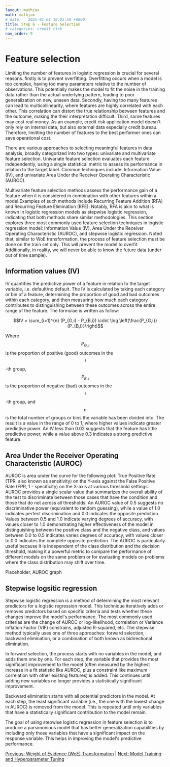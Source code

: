 ```yaml
---
layout: mathjax
math: mathjax
# date:   2025-01-01 10:05:58 +0800
title: Step 6 - Feature Selection
# categories: credit risk
nav_order: 9
---
```


# Feature selection
Limiting the number of features in logistic regression is crucial for several reasons. firstly is to prevent overfitting. Overfitting occurs when a model is too complex, having too many parameters relative to the number of observations. This potentially makes the model to fit the noise in the training data rather than the actual underlying pattern, leading to poor generalization on new, unseen data. Secondly, having too many features can lead to multicollinearity, where features are highly correlated with each other. This correlation can distort the true relationship between features and the outcome, making the their interpretation difficult. Third, some features may cost real money. As an example, credit risk application model doesn't only rely on internal data, but also external data especially credit bureau. Therefore, limitting the number of features to the best performer ones can save operational cost.

There are various approaches to selecting meaningful features in data analysis, broadly categorized into two types: univariate and multivariate feature selection. Univariate feature selection evaluates each feature independently, using a single statistical metric to assess its performance in relation to the target label. Common techniques include: Information Value (IV), and univariate Area Under the Receiver Operating Characteristic (AUROC).

Multivariate feature selection methods assess the performance gain of a feature when it is considered in combination with other features within a model.Examples of such methods include Recurring Feature Addition (RFA) and Recurring Feature Elimination (RFE). Notably, RFA is akin to what is known in logistic regression models as stepwise logistic regression, indicating that both methods share similar methodologies. This section explores three most commonly used feature selection techniques in logistic regression model: Information Value (IV), Area Under the Receiver Operating Characteristic (AUROC), and stepwise logistic regression. Noted that,  similar to WoE transformation, the process of feature selection must be done on the train set only. This will prevent the model to overfit. Additionally, in reality, we will never be able to know the future data (under out of time sample).

## Information values (IV)
IV quantifies the predictive power of a feature in relation to the target variable, i.e. default/no default. The IV is calculated by taking each category or bin of a feature, determining the proportion of good and bad outcomes within each category, and then measuring how much each category contributes to distinguishing between these outcomes across the entire range of the feature. The formulae is written as follow:

$$IV = \sum_{i=1}^{n} (P_{G,i} - P_{B,i}) \cdot \log \left(\frac{P_{G,i}}{P_{B,i}}\right)$$

Where $$P_{G,i}$$ is the proportion of positive (good) outcomes in the $$i$$-th group,
$$P_{B,i}$$ is the proportion of negative (bad) outcomes in the $$i$$-th group,
and $$n$$ is the total number of groups or bins the variable has been divided into. The result is a value in the range of 0 to 1, where higher values indicate greater predictive power. An IV less than 0.02 suggests that the feature has little predictive power, while a value above 0.3 indicates a strong predictive feature.

## Area Under the Receiver Operating Characteristic (AUROC)
AUROC is area under the curve for the following plot: True Positive Rate (TPR, also known as sensitivity) on the Y-axis against the False Positive Rate (FPR, 1 - specificity) on the X-axis at various threshold settings. AUROC provides a single scalar value that summarizes the overall ability of the test to discriminate between those cases that have the condition and those that do not across all thresholds. An AUROC value of 0.5 suggests no discriminative power (equivalent to random guessing), while a value of 1.0 indicates perfect discrimination and 0.0 indicates the opposite prediction. Values between 0.5 and 1.0 indicate varying degrees of accuracy, with values closer to 1.0 demonstrating higher effectiveness of the model in distinguishing between the positive class and the negative class, and values between 0.0 to 0.5 indicates varies degrees of accuracy, with values closer to 0.0 indicates the complete opposite prediction. The AUROC is particularly useful because it is independent of the class distribution and the decision threshold, making it a powerful metric to compare the performance of different models on the same problem or for evaluating models on problems where the class distribution may shift over time.

Placeholder, AUROC graph

## Stepwise logsitic regression
Stepwise logistic regression is a method of determining the most relevant predictors for a logistic regression model. This technique iteratively adds or removes predictors based on specific criteria and tests whether these changes improve the model's performance. The most commonly used criterias are the change of AUROC or log-likelihood, correlation or Variance Inflation Factor (VIF) constrains, adjusted R-squared, etc. The stepwise method typically uses one of three approaches: forward selection, backward elimination, or a combination of both known as bidirectional elimination.

In forward selection, the process starts with no variables in the model, and adds them one by one. For each step, the variable that provides the most significant improvement to the model (often measured by the highest increase in a fit statistic like AUROC, plus a constraint like maximum correlation with other existing features) is added. This continues until adding new variables no longer provides a statistically significant improvement.

Backward elimination starts with all potential predictors in the model. At each step, the least significant variable (i.e., the one with the lowest change in AUROC) is removed from the model. This is repeated until only variables that have a statistically significant contribution to the model remain.

The goal of using stepwise logistic regression in feature selection is to produce a parsimonious model that has better generalization capabilities by including only those variables that have a significant impact on the response variable. This helps in improving the model's predictive performance.

[Previous: Weight of Evidence (WoE) Transformation](./weight-of-evidence.md) | [Next: Model Training and Hyperparameter Tuning](./hyperparameter-tuning.md)
